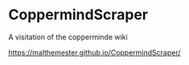 # CoppermindScraper

A visitation of the copperminde wiki

https://malthemester.github.io/CoppermindScraper/
